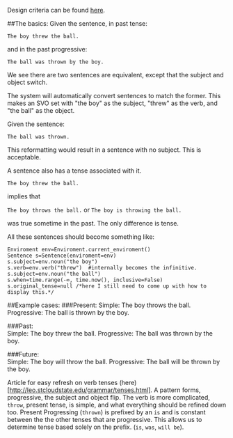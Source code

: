Design criteria can be found [here](https://github.com/Sheyne/comprehend/wiki "On the wiki").

##The basics:
Given the sentence, in past tense:

	The boy threw the ball.

and in the past progressive:
	
	The ball was thrown by the boy.
	
We see there are two sentences are equivalent, except that the subject and object switch.

The system will automatically convert sentences to match the former. This makes an SVO set with "the boy" as the subject, "threw" as the verb, and "the ball" as the object.

Given the sentence:

	The ball was thrown.

This reformatting would result in a sentence with no subject. This is acceptable.

A sentence also has a tense associated with it. 

	The boy threw the ball.
	
implies that

`The boy throws the ball.` or `The boy is throwing the ball.`
	
was true sometime in the past. The only difference is tense.

All these sentences should become something like:

	Enviroment env=Enviroment.current_enviroment()
	Sentence s=Sentence(enviroment=env)
	s.subject=env.noun("the boy")
	s.verb=env.verb("threw")  #internally becomes the infinitive.
	s.subject=env.noun("the ball")
	s.when=time.range(-∞, time.now(), inclusive=False)
	s.original_tense=null /*here I still need to come up with how to display this.*/


##Example cases:
###Present:
	Simple:			The boy throws the ball.
	Progressive:	The ball is thrown by the boy.

###Past:	
	Simple:			The boy threw the ball.
	Progressive:	The ball was thrown by the boy.

###Future:	
	Simple:			The boy will throw the ball.
	Progressive:	The ball will be thrown by the boy.

Article for easy refresh on verb tenses (here)[http://leo.stcloudstate.edu/grammar/tenses.html].
A pattern forms, progressive, the subject and object flip. The verb is more complicated, `throw`, present tense, is simple, and what everything should be refined down too. Present Progressing (`thrown`) is prefixed by an `is` and is constant between the the other tenses that are progressive. This allows us to determine tense based solely on the prefix. (`is`, `was`, `will be`).